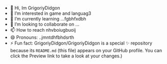 - 👋 Hi, Im GrigoriyDidgon
- 👀 I’m interested in game and languag3
- 🌱 I’m currently learning ...fgbhfxdbh
- 💞️ I’m looking to collaborate on ...
- 📫 How to reach nhvboiugbuoij
- 😄 Pronouns: ..jmntdhfbhdsrth
- ⚡ Fun fact:
GrigoriyDidgon/GrigoriyDidgon is a special ✨ repository because its `README.md` (this file) appears on your GitHub profile.
You can click the Preview link to take a look at your changes.)
